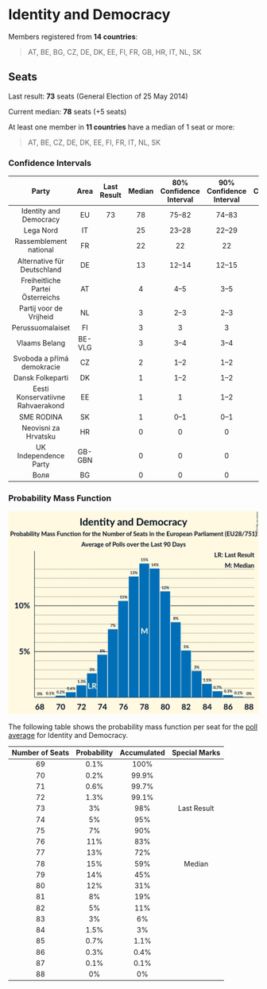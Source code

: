 # Identity and Democracy

Members registered from **14 countries**:

> AT, BE, BG, CZ, DE, DK, EE, FI, FR, GB, HR, IT, NL, SK

## Seats

Last result: **73** seats (General Election of 25 May 2014)

Current median: **78** seats (+5 seats)

At least one member in **11 countries** have a median of 1 seat or more:

> AT, BE, CZ, DE, DK, EE, FI, FR, IT, NL, SK

### Confidence Intervals

| Party | Area | Last Result | Median | 80% Confidence Interval | 90% Confidence Interval | 95% Confidence Interval | 99% Confidence Interval |
|:-----:|:----:|:-----------:|:------:|:-----------------------:|:-----------------------:|:-----------------------:|:-----------------------:|
| Identity and Democracy | EU | 73 | 78 | 75–82 | 74–83 | 73–84 | 71–85 |
| Lega Nord | IT | | 25 | 23–28 | 22–29 | 21–30 | 20–31 |
| Rassemblement national | FR | | 22 | 22 | 22 | 22 | 22 |
| Alternative für Deutschland | DE | | 13 | 12–14 | 12–15 | 11–16 | 10–16 |
| Freiheitliche Partei Österreichs | AT | | 4 | 4–5 | 3–5 | 3–5 | 3–6 |
| Partij voor de Vrijheid | NL | | 3 | 2–3 | 2–3 | 2–4 | 2–4 |
| Perussuomalaiset | FI | | 3 | 3 | 3 | 3–4 | 3–4 |
| Vlaams Belang | BE-VLG | | 3 | 3–4 | 3–4 | 3–4 | 3–4 |
| Svoboda a přímá demokracie | CZ | | 2 | 1–2 | 1–2 | 1–2 | 0–3 |
| Dansk Folkeparti | DK | | 1 | 1–2 | 1–2 | 1–2 | 1–2 |
| Eesti Konservatiivne Rahvaerakond | EE | | 1 | 1 | 1–2 | 1–2 | 1–2 |
| SME RODINA | SK | | 1 | 0–1 | 0–1 | 0–1 | 0–1 |
| Neovisni za Hrvatsku | HR | | 0 | 0 | 0 | 0 | 0 |
| UK Independence Party | GB-GBN | | 0 | 0 | 0 | 0 | 0 |
| Воля | BG | | 0 | 0 | 0 | 0 | 0 |

### Probability Mass Function

![Graph with seats probability mass function not yet produced](average-2019-09-30-seats-pmf-identityanddemocracy.png "Seats Probability Mass Function")

The following table shows the probability mass function per seat for the [poll average](average-2019-09-30.html) for Identity and Democracy.

| Number of Seats | Probability | Accumulated | Special Marks |
|:---------------:|:-----------:|:-----------:|:-------------:|
| 69 | 0.1% | 100% |  |
| 70 | 0.2% | 99.9% |  |
| 71 | 0.6% | 99.7% |  |
| 72 | 1.3% | 99.1% |  |
| 73 | 3% | 98% | Last Result |
| 74 | 5% | 95% |  |
| 75 | 7% | 90% |  |
| 76 | 11% | 83% |  |
| 77 | 13% | 72% |  |
| 78 | 15% | 59% | Median |
| 79 | 14% | 45% |  |
| 80 | 12% | 31% |  |
| 81 | 8% | 19% |  |
| 82 | 5% | 11% |  |
| 83 | 3% | 6% |  |
| 84 | 1.5% | 3% |  |
| 85 | 0.7% | 1.1% |  |
| 86 | 0.3% | 0.4% |  |
| 87 | 0.1% | 0.1% |  |
| 88 | 0% | 0% |  |


